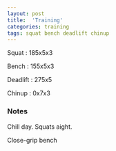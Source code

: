 ```yaml
---
layout: post
title:  'Training'
categories: training
tags: squat bench deadlift chinup
---
```


Squat       :   185x5x3

Bench       :   155x5x3

Deadlift    :   275x5

Chinup      :   0x7x3

### Notes

Chill day. Squats aight.

Close-grip bench
